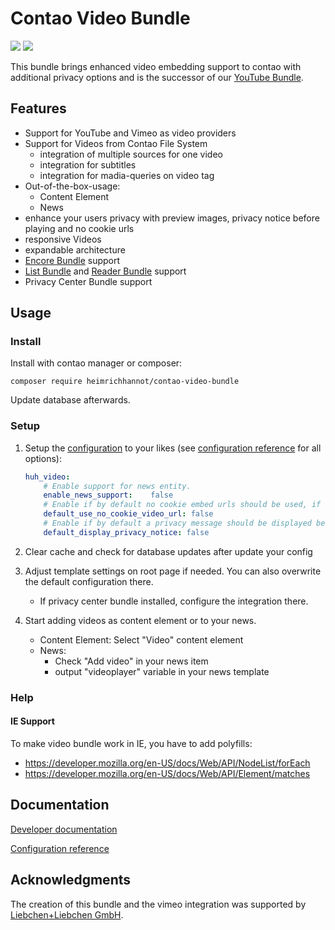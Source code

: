 # Contao Video Bundle
[![](https://img.shields.io/packagist/v/heimrichhannot/contao-video-bundle.svg)](https://packagist.org/packages/heimrichhannot/contao-video-bundle)
[![](https://img.shields.io/packagist/dt/heimrichhannot/contao-video-bundle.svg)](https://packagist.org/packages/heimrichhannot/contao-video-bundle)



This bundle brings enhanced video embedding support to contao with additional privacy options and is the successor of our [YouTube Bundle](https://github.com/heimrichhannot/contao-youtube-bundle). 

## Features
* Support for YouTube and Vimeo as video providers
* Support for Videos from Contao File System
    * integration of multiple sources for one video
    * integration for subtitles
    * integration for madia-queries on video <source> tag
* Out-of-the-box-usage: 
    * Content Element
    * News
* enhance your users privacy with preview images, privacy notice before playing and no cookie urls
* responsive Videos
* expandable architecture
* [Encore Bundle](https://github.com/heimrichhannot/contao-encore-bundle) support
* [List Bundle](https://github.com/heimrichhannot/contao-list-bundle) and [Reader Bundle](https://github.com/heimrichhannot/contao-reader-bundle) support
* Privacy Center Bundle support

## Usage

### Install

Install with contao manager or composer:

    composer require heimrichhannot/contao-video-bundle
    
Update database afterwards.

### Setup

1. Setup the [configuration](https://docs.contao.org/manual/de/system/einstellungen/#config-yml) to your likes (see [configuration reference](docs/configuration.md) for all options):

    ```yaml
    huh_video:
        # Enable support for news entity.
        enable_news_support:    false
        # Enable if by default no cookie embed urls should be used, if supported by the video provider. This can be overwritten on root pages.
        default_use_no_cookie_video_url: false
        # Enable if by default a privacy message should be displayed before playing the video. This can be overwritten on root pages.
        default_display_privacy_notice: false
    ```
1. Clear cache and check for database updates after update your config
1. Adjust template settings on root page if needed. You can also overwrite the default configuration there.
    * If privacy center bundle installed, configure the integration there.

1. Start adding videos as content element or to your news.
    * Content Element: Select "Video" content element
    * News:
        * Check "Add video" in your news item
        * output "videoplayer" variable in your news template

### Help

#### IE Support

To make video bundle work in IE, you have to add polyfills:

* https://developer.mozilla.org/en-US/docs/Web/API/NodeList/forEach
* https://developer.mozilla.org/en-US/docs/Web/API/Element/matches


## Documentation

[Developer documentation](docs/developers.md)

[Configuration reference](docs/configuration.md)
 
 
## Acknowledgments

The creation of this bundle and the vimeo integration was supported by [Liebchen+Liebchen GmbH](https://www.lplusl.de/).